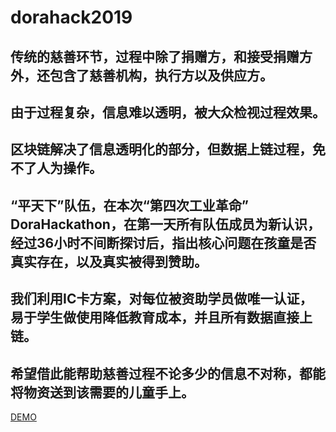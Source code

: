 # dorahack2019


## 传统的慈善环节，过程中除了捐赠方，和接受捐赠方外，还包含了慈善机构，执行方以及供应方。

## 由于过程复杂，信息难以透明，被大众检视过程效果。

## 区块链解决了信息透明化的部分，但数据上链过程，免不了人为操作。

## “平天下”队伍，在本次“第四次工业革命” DoraHackathon，在第一天所有队伍成员为新认识，经过36小时不间断探讨后，指出核心问题在孩童是否真实存在，以及真实被得到赞助。

## 我们利用IC卡方案，对每位被资助学员做唯一认证，易于学生做使用降低教育成本，并且所有数据直接上链。

## 希望借此能帮助慈善过程不论多少的信息不对称，都能将物资送到该需要的儿童手上。

[DEMO](https://org.modao.cc/app/d7ef84c6859994f7cbbc0e270b25631f)
